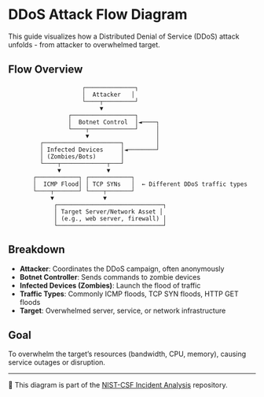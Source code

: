 #  DDoS Attack Flow Diagram

This guide visualizes how a Distributed Denial of Service (DDoS) attack unfolds - from attacker to overwhelmed target.

##  Flow Overview
```
                     ┌──────────────┐
                     │  Attacker   │
                     └────┬─────────┘
                          ▼
                 ┌──────────────────┐
                 │  Botnet Control  │◄────┐
                 └────┬─────────────┘     │
                      ▼                   │
         ┌──────────────────────┐         │
         │ Infected Devices     │◄────────┘
         │ (Zombies/Bots)       │
         └────┬─────────────┬───┘
              ▼             ▼
       ┌────────────┐ ┌────────────┐
       │  ICMP Flood│ │ TCP SYNs   │  ← Different DDoS traffic types
       └────┬───────┘ └────┬───────┘
            ▼              ▼
             ┌──────────────────────────────┐
             │ Target Server/Network Asset │
             │ (e.g., web server, firewall) │
             └──────────────────────────────┘
```

##  Breakdown
- **Attacker**: Coordinates the DDoS campaign, often anonymously
- **Botnet Controller**: Sends commands to zombie devices
- **Infected Devices (Zombies)**: Launch the flood of traffic
- **Traffic Types**: Commonly ICMP floods, TCP SYN floods, HTTP GET floods
- **Target**: Overwhelmed server, service, or network infrastructure

##  Goal
To overwhelm the target’s resources (bandwidth, CPU, memory), causing service outages or disruption.

---

📁 This diagram is part of the [NIST-CSF Incident Analysis](../README.md) repository.

